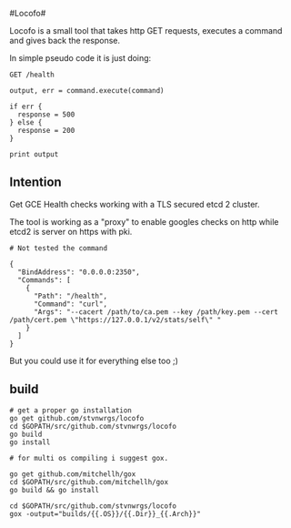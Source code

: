 #Locofo#

Locofo is a small tool that takes http GET requests, executes a command and gives back the response.


In simple pseudo code it is just doing:

```
GET /health

output, err = command.execute(command)

if err {
  response = 500
} else {
  response = 200
}

print output

```

## Intention ##

Get GCE Health checks working with a TLS secured etcd 2 cluster.

The tool is working as a "proxy" to enable googles checks on http while etcd2 is server on https with pki.

```
# Not tested the command

{
  "BindAddress": "0.0.0.0:2350",
  "Commands": [
    {
      "Path": "/health",
      "Command": "curl",
      "Args": "--cacert /path/to/ca.pem --key /path/key.pem --cert /path/cert.pem \"https://127.0.0.1/v2/stats/self\" "
    }
  ]
}

```



But you could use it for everything else too ;)

## build ##

```
# get a proper go installation
go get github.com/stvnwrgs/locofo
cd $GOPATH/src/github.com/stvnwrgs/locofo
go build
go install

# for multi os compiling i suggest gox.

go get github.com/mitchellh/gox
cd $GOPATH/src/github.com/mitchellh/gox
go build && go install

cd $GOPATH/src/github.com/stvnwrgs/locofo
gox -output="builds/{{.OS}}/{{.Dir}}_{{.Arch}}"
```

